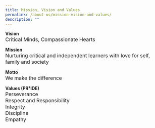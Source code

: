 ```yaml
---
title: Mission, Vision and Values
permalink: /about-us/mission-vision-and-values/
description: ""
---
```

<p><strong>Vision<br /></strong><font size="3">Critical Minds, Compassionate Hearts</font></p>
<p><strong>Mission<br /></strong><font size="3">Nurturing critical and independent learners with love for self, family and society</font></p>
<p><strong>Motto<br /></strong><font size="3">We make the difference</font></p>
<p><strong>Values (PR&sup2;IDE) <br /></strong><font size="3">Perseverance<br />Respect and Responsibility<br />Integrity<br />Discipline<br />Empathy</font></p>
